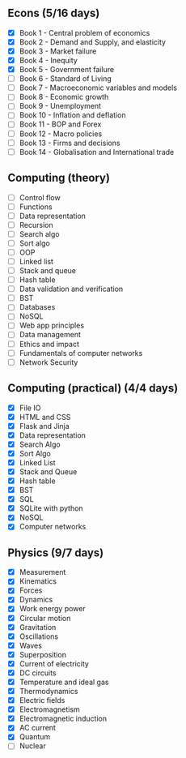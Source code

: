 ## Econs (5/16 days)
- [x] Book 1 - Central problem of economics
- [x] Book 2 - Demand and Supply, and elasticity
- [x] Book 3 - Market failure
- [x] Book 4 - Inequity
- [x] Book 5 - Government failure
- [ ] Book 6 - Standard of Living
- [ ] Book 7 - Macroeconomic variables and models
- [ ] Book 8 - Economic growth
- [ ] Book 9 - Unemployment
- [ ] Book 10 - Inflation and deflation
- [ ] Book 11 - BOP and Forex
- [ ] Book 12 - Macro policies
- [ ] Book 13 - Firms and decisions
- [ ] Book 14 - Globalisation and International trade
## Computing (theory) 
- [ ] Control flow
- [ ] Functions
- [ ] Data representation
- [ ] Recursion
- [ ] Search algo
- [ ] Sort algo
- [ ] OOP
- [ ] Linked list
- [ ] Stack and queue
- [ ] Hash table
- [ ] Data validation and verification
- [ ] BST
- [ ] Databases
- [ ] NoSQL
- [ ] Web app principles
- [ ] Data management
- [ ] Ethics and impact
- [ ] Fundamentals of computer networks
- [ ] Network Security
## Computing (practical) (4/4 days)
- [x] File IO
- [x] HTML and CSS
- [x] Flask and Jinja
- [x] Data representation
- [x] Search Algo
- [x] Sort Algo
- [x] Linked List
- [x] Stack and Queue
- [x] Hash table
- [x] BST
- [x] SQL
- [x] SQLite with python
- [x] NoSQL
- [x] Computer networks
## Physics (9/7 days)
- [x] Measurement
- [x] Kinematics
- [x] Forces
- [x] Dynamics
- [x] Work energy power
- [x] Circular motion
- [x] Gravitation
- [x] Oscillations
- [x] Waves
- [x] Superposition
- [x] Current of electricity
- [x] DC circuits
- [x] Temperature and ideal gas
- [x] Thermodynamics
- [x] Electric fields
- [x] Electromagnetism
- [x] Electromagnetic induction
- [x] AC current
- [x] Quantum
- [ ] Nuclear